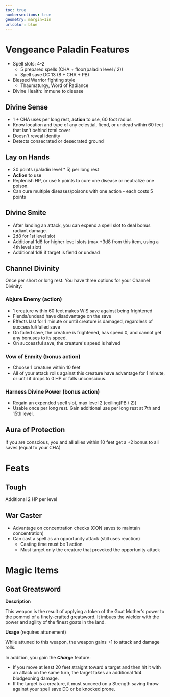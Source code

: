 ```yaml
---
toc: true
numbersections: true
geometry: margin=1in
urlcolor: blue
---
```


# Vengeance Paladin Features

- Spell slots: 4-2
  - 5 prepared spells (CHA + floor(paladin level / 2))
  - Spell save DC 13 (8 + CHA + PB)
- Blessed Warrior fighting style
  - Thaumaturgy, Word of Radiance
- Divine Health: Immune to disease

## Divine Sense

- 1 + CHA uses per long rest, **action** to use, 60 foot radius
- Know location and type of any celestial, fiend, or undead within 60 feet that
  isn't behind total cover
- Doesn't reveal identity
- Detects consecrated or desecrated ground

## Lay on Hands

- 30 points (paladin level \* 5) per long rest
- **Action** to use
- Replenish HP, or use 5 points to cure one disease or neutralize one poison.
- Can cure multiple diseases/poisons with one action - each costs 5 points

## Divine Smite

- After landing an attack, you can expend a spell slot to deal bonus radiant
  damage.
- 2d8 for 1st level slot
- Additional 1d8 for higher level slots (max +3d8 from this item, using a 4th
  level slot)
- Additional 1d8 if target is fiend or undead

## Channel Divinity

Once per short or long rest. You have three options for your Channel Divinity:

### Abjure Enemy (action)

- 1 creature within 60 feet makes WIS save against being frightened
- Fiends/undead have disadvantage on the save
- Effects last for 1 minute or until creature is damaged, regardless of
  successful/failed save
- On failed save, the creature is frightened, has speed 0, and cannot get any
  bonuses to its speed.
- On successful save, the creature's speed is halved

### Vow of Enmity (bonus action)

- Choose 1 creature within 10 feet
- All of your attack rolls against this creature have advantage for 1 minute, or
  until it drops to 0 HP or falls unconscious.

### Harness Divine Power (bonus action)

- Regain an expended spell slot, max level 2 (ceiling(PB / 2))
- Usable once per long rest. Gain additional use per long rest at 7th and 15th
  level.

## Aura of Protection

If you are conscious, you and all allies within 10 feet get a +2 bonus to all
saves (equal to your CHA)

# Feats

## Tough

Additional 2 HP per level

## War Caster

- Advantage on concentration checks (CON saves to maintain concentration)
- Can cast a spell as an opportunity attack (still uses reaction)
  - Casting time must be 1 action
  - Must target only the creature that provoked the opportunity attack

# Magic Items

## Goat Greatsword

**Description**

This weapon is the result of applying a token of the Goat Mother's power to the
pommel of a finely-crafted greatsword. It imbues the wielder with the power and
agility of the finest goats in the land.

**Usage** (requires attunement)

While attuned to this weapon, the weapon gains +1 to attack and damage rolls.

In addition, you gain the **_Charge_** feature:

- If you move at least 20 feet straight toward a target and then hit it with an
  attack on the same turn, the target takes an additional 1d4 bludgeoning
  damage.
- If the target is a creature, it must succeed on a Strength saving throw
  against your spell save DC or be knocked prone.
